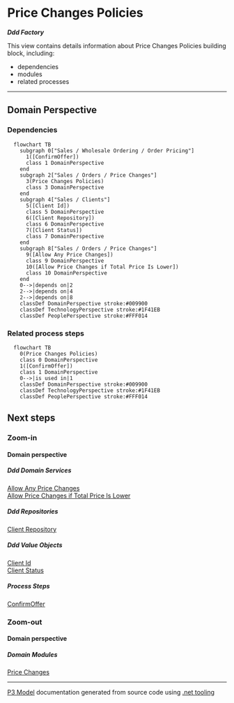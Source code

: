 ﻿
# Price Changes Policies

***Ddd Factory***  

This view contains details information about Price Changes Policies building block, including:
- dependencies
- modules
- related processes  

---



## Domain Perspective


### Dependencies

```mermaid
  flowchart TB
    subgraph 0["Sales / Wholesale Ordering / Order Pricing"]
      1([ConfirmOffer])
      class 1 DomainPerspective
    end
    subgraph 2["Sales / Orders / Price Changes"]
      3(Price Changes Policies)
      class 3 DomainPerspective
    end
    subgraph 4["Sales / Clients"]
      5([Client Id])
      class 5 DomainPerspective
      6([Client Repository])
      class 6 DomainPerspective
      7([Client Status])
      class 7 DomainPerspective
    end
    subgraph 8["Sales / Orders / Price Changes"]
      9([Allow Any Price Changes])
      class 9 DomainPerspective
      10([Allow Price Changes if Total Price Is Lower])
      class 10 DomainPerspective
    end
    0-->|depends on|2
    2-->|depends on|4
    2-->|depends on|8
    classDef DomainPerspective stroke:#009900
    classDef TechnologyPerspective stroke:#1F41EB
    classDef PeoplePerspective stroke:#FFF014
```

### Related process steps

```mermaid
  flowchart TB
    0(Price Changes Policies)
    class 0 DomainPerspective
    1([ConfirmOffer])
    class 1 DomainPerspective
    0-->|is used in|1
    classDef DomainPerspective stroke:#009900
    classDef TechnologyPerspective stroke:#1F41EB
    classDef PeoplePerspective stroke:#FFF014
```

## Next steps


### Zoom-in


#### Domain perspective


##### Ddd Domain Services

[Allow Any Price Changes](AllowAnyPriceChanges.md)  
[Allow Price Changes if Total Price Is Lower](AllowPriceChangesIfTotalPriceIsLower.md)  

##### Ddd Repositories

[Client Repository](../../Clients/ClientRepository.md)  

##### Ddd Value Objects

[Client Id](../../Clients/ClientId.md)  
[Client Status](../../Clients/ClientStatus.md)  

##### Process Steps

[ConfirmOffer](../../WholesaleOrdering/OrderPricing/ConfirmOffer.md)  

### Zoom-out


#### Domain perspective


##### Domain Modules

[Price Changes](PriceChanges.md)  

---

[P3 Model](https://github.com/P3-model/P3-model) documentation generated from source code using [.net tooling](https://github.com/P3-model/P3-model-dotnet)